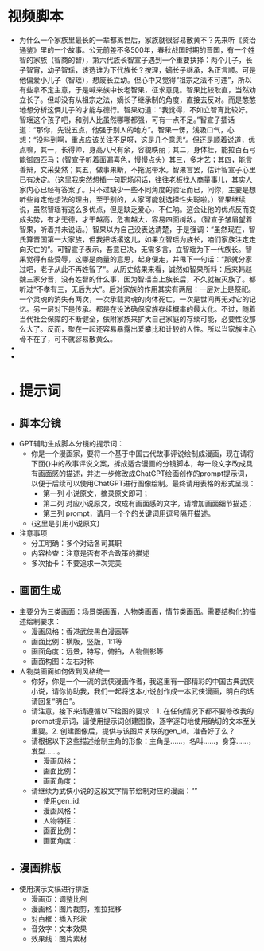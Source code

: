 # 视频脚本
- 为什么一个家族里最长的一辈都离世后，家族就很容易散黄不？先来听《资治通鉴》里的一个故事。公元前差不多500年，春秋战国时期的晋国，有一个姓智的家族（智商的智），第六代族长智宣子遇到一个重要抉择：两个儿子，长子智宵，幼子智瑶，该选谁为下代族长？按理，嫡长子继承，名正言顺。可是他偏爱小儿子（智瑶），想废长立幼。但心中又觉得“祖宗之法不可违”，所以有些拿不定主意，于是喊来族中长老智果，征求意见。智果比较耿直，当然劝立长子。但却没有从祖宗之法，嫡长子继承制的角度，直接去反对。而是憨憨地想分析这俩儿子的才能与德行。智果劝道：“我觉得，不如立智宵比较好。智瑶这个孩子吧，和别人比虽然哪哪都强，可有一点不足。”智宣子插话道：“那你，先说五点，他强于别人的地方”。智果一愣，浅吸口气，心想：“没料到啊，重点应该关注不足呀，这是几个意思“。但还是顺着说道，优点嘛，其一，长得帅，身高八尺有余，容貌昳丽；其二，身体壮，能拉百石弓能御四匹马；（智宣子听着面漏喜色，慢慢点头）其三，多才艺；其四，能言善辩，文采斐然；其五，做事果断，不拖泥带水。智果言罢，估计智宣子心里已有决定。（这里我突然想插一句职场闲话，往往老板找人商量事儿，其实人家内心已经有答案了。只不过缺少一些不同角度的验证而已，问你，主要是想听些肯定他想法的理由，至于别的，人家可能就选择性失聪啦。）智果继续说，虽然智瑶有这么多优点，但是缺乏爱心，不仁呐。这会让他的优点反而变成劣势，有才无德，才干越高，危害越大，容易四面树敌。（智宣子皱眉望着智果，听着并未说话。）智果以为自己没表达清楚，于是强调：“虽然现在，智氏算晋国第一大家族，但我把话撂这儿，如果立智瑶为族长，咱们家族注定走向灭亡的”。可智宣子表示，吾意已决，无需多言，立智瑶为下一代族长。智果觉得有些受辱，这哪是商量的意思，起身便走，并甩下一句话：“那就分家过吧，老子从此不再姓智了”。从历史结果来看，诚然如智果所料：后来韩赵魏三家分晋，没有姓智的什么事，因为智瑶当上族长后，不久就被灭族了。都听过“不孝有三，无后为大”。后对家族的作用其实有两层：一层对上是祭祀。一个灵魂的消失有两次，一次承载灵魂的肉体死亡，一次是世间再无对它的记忆。另一层对下是传承。都是在设法确保家族存续概率的最大化。不过，随着当代社会保障的不断健全，依附家族来扩大自己家庭的存续可能，必要性没那么大了。反而，聚在一起还容易暴露出爱攀比和计较的人性。所以当家族主心骨不在了，可不就容易散黄么。
-
-
- # 提示词
- ## 脚本分镜
- GPT辅助生成脚本分镜的提示词：
	- 你是一个漫画家，要将一个基于中国古代故事评说绘制成漫画，现在请将下面{}中的故事评说文案，拆成适合漫画的分镜脚本，每一段文字改成具有画面感的描述，并进一步修改成ChatGPT绘画创作的prompt提示词，以便于后续可以使用ChatGPT进行图像绘制。最终请用表格的形式呈现：
		- 第一列 小说原文，摘录原文即可；
		- 第二列 对应小说原文，改成有画面感的文字，请增加画面细节描述；
		- 第三列 prompt，请用一个个的关键词用逗号隔开描述。
	- {这里是引用小说原文}
- 注意事项
	- 分工明确：多个对话各司其职
	- 内容检查：注意是否有不合政策的描述
	- 多次抽卡：不要追求一次完美
- ## 画面生成
- 主要分为三类画面：场景类画面，人物类画面，情节类画面。需要结构化的描述绘制要求：
	- 漫画风格：香港武侠黑白漫画等
	- 画面比例：横版，竖版，1:1等
	- 画面角度：远景，特写，俯拍，人物侧影等
	- 画面构图：左右对称
- 人物类画面如何做到风格统一
	- 你好，你是一个一流的武侠漫画作者，我这里有一部精彩的中国古典武侠小说，请你协助我，我们一起将这本小说创作成一本武侠漫画，明白的话请回复“明白”。
	- 请注意，接下来请遵循以下绘图的要求：1. 在任何情况下都不要修改我的prompt提示词，请使用提示词创建图像，逐字逐句地使用确切的文本至关重要。2. 创建图像后，提供与该图片关联的gen_id。准备好了么？
	- 请根据以下这些描述绘制主角的形象：主角是......，名叫......，身穿......，发型......。
		- 漫画风格：
		- 画面比例：
		- 画面角度：
	- 请继续为武侠小说的这段文字情节绘制对应的漫画：“”
		- 使用gen_id:
		- 漫画风格：
		- 人物特征：
		- 画面比例：
		- 画面角度：
- ## 漫画排版
- 使用演示文稿进行排版
	- 漫画页：调整比例
	- 漫画格：图片裁剪，推拉摇移
	- 对白框：插入形状
	- 音效字：文本效果
	- 效果线：图片素材